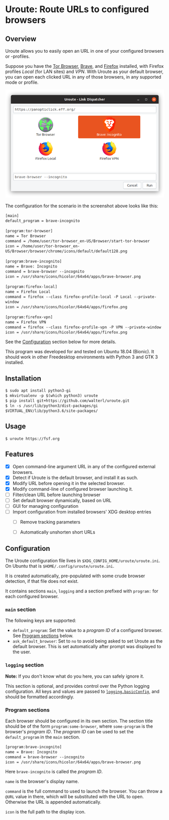 # Uroute: Route URLs to configured browsers

## Overview

Uroute allows you to easily open an URL in one of your configured browsers or
-profiles.

Suppose you have the [Tor Browser](https://www.torproject.org/projects/torbrowser.html.en),
[Brave](https://brave.com), and [Firefox](https://www.mozilla.org/en-US/firefox/new/)
installed, with Firefox profiles *Local* (for LAN sites) and *VPN*. With Uroute
as your default browser, you can open each clicked URL in any of those
browsers, in any supported mode or profile.

![Screenshot](resources/screenshot.png)

The configuration for the scenario in the screenshot above looks like this:

    [main]
    default_program = brave-incognito

    [program:tor-browser]
    name = Tor Browser
    command = /home/user/tor-browser_en-US/Browser/start-tor-browser
    icon = /home/user/tor-browser_en-US/Browser/browser/chrome/icons/default/default128.png

    [program:brave-incognito]
    name = Brave: Incognito
    command = brave-browser --incognito
    icon = /usr/share/icons/hicolor/64x64/apps/brave-browser.png

    [program:firefox-local]
    name = Firefox Local
    command = firefox --class firefox-profile-local -P Local --private-window
    icon = /usr/share/icons/hicolor/64x64/apps/firefox.png

    [program:firefox-vpn]
    name = Firefox VPN
    command = firefox --class firefox-profile-vpn -P VPN --private-window
    icon = /usr/share/icons/hicolor/64x64/apps/firefox.png

See the [Configuration](#configuration) section below for more details.

This program was developed for and tested on Ubuntu 18.04 (Bionic). It should
work in other Freedesktop environments with Python 3 and GTK 3 installed.


## Installation

    $ sudo apt install python3-gi
    $ mkvirtualenv -p $(which python3) uroute
    $ pip install git+https://github.com/walterl/uroute.git
    $ ln -s /usr/lib/python3/dist-packages/gi $VIRTUAL_ENV/lib/python3.6/site-packages/


## Usage

    $ uroute https://fsf.org


## Features

* [X] Open command-line argument URL in any of the configured external browsers.
* [X] Detect if Uroute is the default browser, and install it as such.
* [X] Modify URL before opening it in the selected browser.
* [X] Modify command-line of configured browser launching it.
* [ ] Filter/clean URL before launching browser
* [ ] Set default browser dynamically, based on URL
* [ ] GUI for managing configuration
* [ ] Import configuration from installed browsers' XDG desktop entries
  * [ ] Remove tracking parameters
  * [ ] Automatically unshorten short URLs


## Configuration

The Uroute configuration file lives in `$XDG_CONFIG_HOME/uroute/uroute.ini`. On
Ubuntu that is `$HOME/.config/uroute/uroute.ini`.

It is created automatically, pre-populated with some crude browser detection,
if that file does not exist.

It contains sections `main`, `logging` and a section prefixed with `program:`
for each configured browser.

### `main` section

The following keys are supported:

* `default_program`: Set the value to a *program ID* of a configured browser.
    See [Program sections](#program-sections) below.
* `ask_default_browser`: Set to `no` to avoid being asked to set Uroute as the
    default browser. This is set automatically after prompt was displayed to
    the user.

### `logging` section

**Note:** If you don't know what do you here, you can safely ignore it.

This section is optional, and provides control over the Python logging
configuration. All keys and values are passed to
[`logging.basicConfig`](https://docs.python.org/3.6/library/logging.html#logging.basicConfig),
and should be formatted accordingly.

### Program sections

Each browser should be configured in its own section. The section title should
be of the form `program:some-browser`, where `some-program` is the browser's
*program ID*. The *program ID* can be used to set the `default_program` in the
`main` section.

    [program:brave-incognito]
    name = Brave: Incognito
    command = brave-browser --incognito
    icon = /usr/share/icons/hicolor/64x64/apps/brave-browser.png

Here `brave-incognito` is called the *program ID*.

`name` is the browser's display name.

`command` is the full command to used to launch the browser. You can throw a
`@URL` value in there, which will be substituted with the URL to open.
Otherwise the URL is appended automatically.

`icon` is the full path to the display icon.
